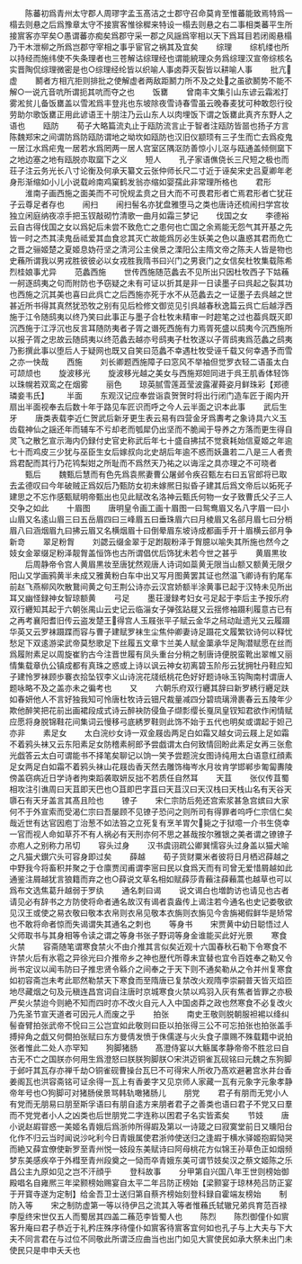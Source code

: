 <!-- { "loadSidebar": true } -->
　　陈蕃初爲青州太守郡人周璆字孟玉髙洁之士郡守召命莫肯至惟蕃能致焉特爲一榻去则悬之后爲豫章太守不接賔客惟徐穉来特设一榻去则悬之右二事相类蕃平生所接賔客亦罕矣○愚谓蕃亦痴矣爲郡守采一郡之风謡爲宰相以天下爲耳目若闭阁悬榻乃干木泄柳之所爲岂郡守宰相之事乎宦官之祸其及宜矣
　　综理
　　综机缕也所以持经而施纬使不失条理者也三苍解诂综理经也谓能綂理众务爲综理汉宣帝综核名实晋陶侃综理微密是也○综理经纶皆以织喻人事卤莽灭裂皆以耕喻人事
　　批亢虚
　　鬭者方相亢拒则排批之使解虚者两敌距鬭力所不及之处之虽欲鬭势不能不解○一说亢音吭所谓扼其吭而夺之也
　　饭罋
　　曾南丰文集引山东谚云霜淞打雾淞贫儿备饭罋盖以雪淞爲丰登兆也东坡除夜雪诗春雪虽云晚春麦犹可种敢怨行役劳助尔歌饭罋正用此谚语王十朋注乃云山东人以肉埋饭下谓之饭罋此真齐东野人之语也
　　瓯防
　　荀子大略篇流丸止于瓯防流言止于智者注瓯防皆噐也扬子方言陈魏郑宋之间谓防爲防瓯防谓地之坳坎如瓯防也汉旧仪颛顼有三子生而亡去爲疫鬼一居江水爲疟鬼一居若水爲罔两一居人宫室区隅沤防善惊小儿沤与瓯通盖倾侧窳下之地边塞之地有瓯脱亦取窳下之义
　　短人
　　孔子家语僬侥长三尺短之极也而荘子注云务光长八寸论衡及何承天纂文云张仲师长尺二寸近于诬矣宋史吕夏卿年老身形渐缩如小儿小说载岭南鸡窠鹤发翁亦缩如婴孺此非常理所格也
　　君形
　　淮南子画西施之面美而不可恱规孟贲之目大而不可畏君形者亡焉君形者亡犹荘子云尊足者存也
　　闹扫
　　闹扫髻名亦犹盘雅堕马之类也唐诗还梳闹扫学宫妆独立闲庭纳夜凉手把玉钗敲砌竹清歌一曲月如霜三梦记
　　伐国之女
　　李德裕云自古得伐国之女以爲妃后未尝不致危亡之患何也亡国之余焉能无怨气其开基之先皆一时之杰其渎鬼岳祗爱其血食忿其灭亡故能爲厉必生妖美之色以蛊惑其君而危亡之晋之骊姬楚之夏姬息妫苻坚之清河公主侯景之溧阳公主隋文帝之陈夫人皆是物也史蘓所谓我以男戎胜彼彼必以女戎胜我隋书曰兴门之男衰门之女信矣杜牧集载陈希烈桂娘事尤异
　　范蠡西施
　　世传西施随范蠡去不见所出只因杜牧西子下姑蘓一舸逐鸱夷之句而附防也予窃疑之未有可证以折其是非一日读墨子曰呉起之裂其功也西施之沉其美也喜曰此呉亡之后西施亦死于水不从范蠡去之一证墨子去呉越之世甚近所书得其真然犹恐牧之别有见后检修文御览见引呉越春秋逸篇云呉亡后越浮西施于江令随鸱夷以终乃笑曰此事正与墨子合杜牧未精审一时趂笔之过也葢呉既灭即沉西施于江浮沉也反言耳随防夷者子胥之谮死西施有力焉胥死盛以鸱夷今沉西施所以报子胥之忠故云随鸱夷以终范蠡去越亦号鸱夷子杜牧遂以子胥鸱夷爲范蠡之鸱夷乃影撰此事以堕后人于疑网也既又自笑曰范蠡不幸遇杜牧受诬千载又何幸遇予而雪之亦一快哉
　　西施
　　刘长卿题西施障子曰窓风不举袖但觉罗衣轻二语虽太白可颉颃也
　　旋波移光
　　旋波移光越之美女与西施郑妲同进于呉王肌香体轻饰以珠幌若双鸾之在烟雾
　　丽色
　　琼英腻雪莲蕋莹波露濯蕣姿月鲜珠彩【郑德璘妾韦氏】
　　半面
　　东观汉记应奉尝诣袁贺贺时将出行闭门造车匠于阁内开扇出半面视奉去后数十年于路见车匠识而呼之今人云半面之识本此事
　　武后生牙
　　唐类表载李近仁贺武后新牙更生表云易有四营金牙爲夀考之象诗具六义玉齿载神仙之謡还年而辅车不亏却老而瓠犀仍出坚而不脆闻于导养之方落而更生得自灵飞之散乞宣示海内仍録付史官史称武后年七十盛自拂拭不觉衰耗始信夏姬之年逾七十而鸡皮三少犹与巫臣生女后嫁叔向北史胡后年逾不惑而妖蛊若二八是三人者贵爲君配而其行乃花鸨梨姏之所耻而不爲然天乃祐之以诲淫之具亦理之不可晓者
　　甄后
　　魏甄后慧而有色先爲袁熈妻曹公屠邺令疾召甄左右曰五官郎将已取去孟德叹曰今年破贼正爲奴后乃甄防女初未嫁熈日拟昏子建其后爲文帝后以妬死子建思之不忘作感甄赋明帝甄出也见此赋改名洛神云甄氏何物一女子致曹氏父子三人交争之如此
　　十眉图
　　唐明皇令画工画十眉图一曰鸳鸯眉又名八字眉一曰小山眉又名逺山眉三曰五岳眉四曰三峰眉五曰垂珠眉六曰月棱眉又名郤月眉七曰分梢眉八曰涵烟眉九曰拂云眉又名横烟眉十曰倒晕眉东坡诗成都画手开十眉横云郤月争新竒
　　翠足粉胷
　　刘勰云缀金翠于足跗靓粉泽于胷臆以喻失其所施也然今之妓女金翠缀足粉泽靓胷盖恒饰也古所谓倡优后饰犹未若今世之甚乎
　　黄眉黒妆
　　后周静帝令宫人黄眉黒妆至唐犹然观唐人诗词如蘂黄无限当山额又额黄无限夕阳山又学画鸦黄半未成又雅黄粉白车中出又写月图黄罢其证也然温飞卿诗有豹尾车前赵飞燕柳风吹散鵞间黄之句王荆公诗亦云汉宫娇额半涂黄事已起于汉特未见所出耳又幽怪録神女智琼额黄
　　弓足
　　墨荘漫録考妇女弓足起于李后主予按乐府双行纒知其起于六朝张禺山云史记云临淄女子弹弦跕屣又云揺修袖蹑利履意古已有之再考襄阳耆旧传云盗发楚王得宫人玉屐张平子赋云金华之舄动趾遗光又云履蹑华英又云罗袜蹑蹀而容与曹子建赋罗袜生尘焦仲卿妻诗足蹑花文履繁钦诗何以释忧愁足下双逺游梁武帝莫愁歌足下丝履五文章卞兰美人赋金蕖承华足陶潜赋愿在丝而爲履附素足以周旋崔豹古今注晋世履有凤头重台分稍之制唐诗便脱蛮靴出翠帷又丽情集载章仇公镇成都有真珠之惑或上诗以讽云神女初离碧玉阶彤云犹拥牡丹鞋应知子建怜罗袜顾歩褰衣拾坠钗李义山诗浣花牋纸桃花色好好题诗咏玉钩陶南村谓唐人题咏略不及之盖亦未之徧考也
　　又
　　六朝乐府双行纒其辞曰新罗綉行纒足趺如春妍他人不言好独我知可怜唐杜牧诗云钿尺裁量减四分碧琉璃滑裹春云五陵年少欺他醉笑把花前出画裙段成式诗云醉袂防侵鱼子缬彯缨长戛凤皇钗知君欲作闲情赋应愿将身脱锦鞋花间集词云慢移弓底綉罗鞋则此饰不始于五代也明矣或谓起于妲己亦非
　　素足女
　　太白浣纱女诗一双金屐齿两足白如霜又越女词云屐上足如霜不着鸦头袜又云东阳素足女防稽素舸郎予尝戯谓太白何致情回盼此素足女再三张愈光戯答云太白可谓能书不择笔矣聊记以饷一笑予尝题浣女图诗纯用太白语意红顔素足女两足白如霜不着鸦头袜山花屐齿香天然去雕饰梅岑水月妆肯学邯郸歩匍匐夀陵傍盖窃病近日学诗者拘束蹈袭取妍反拙不若质任自然耳
　　天苴
　　张仪传苴蜀相攻注引谯周曰天苴即天巴也○苴即巴字苴曰天苴汉曰天汉栈曰天栈山名有天谷天隳石有天牙盖言其髙且险也
　　镣子
　　宋仁宗防后苑还宫索浆甚急宫嫔曰大家何不于外宣索而受渴仁宗曰吾屡顾不见镣子恐问之则所司有得罪者呜呼仁宗信仁矣哉近世有达官因庖丁治葱不如法笞之立死复有烹羊胃欠毙之于狱噫一介书生侥幸一官而视人命如草芥不有人祸必有天刑亦何不思之甚哉按尔雅银之美者谓之镣镣子亦庖人之别称力吊切
　　容头过身
　　汉书虞诩疏公卿巽懦容头过身盖以猫犬喻之凡猫犬鑚穴头可容身即过矣
　　薛越
　　荀子货财粟米者彼将日月栖迟薛越之中野我今将畜积并聚之于仓廪贾闰甫谓李宻曰民以食爲天而有司曾无爱惜屑越如此通鉴注屑越犹言狼籍而弃之也○薛说文草名相如赋薛莎青藾注薛藾蒿也越草也可以爲布文选焦葛升越弱于罗纨
　　通名刺曰谒
　　说文谒白也増韵访也请见也古者请见必有辞书之方防使将命者通名故汉有谒者袁盎传上谒注若今通名也史记娄敬欲见汉王或使之易衣敬曰敬本衣帛则衣帛见敬本衣旃则衣旃见今舎旃褐假鲜华是矫常也不敢将命者惊而失谒谓失其通名之刺也
　　等身书
　　宋贾黄中幼日聪悟过人父师取书与其身相等令读之谓之等身书张子野词等身金谁能买此好光景
　　寒食火禁
　　容斋随笔谓寒食禁火不由介推其言似矣近观十六国春秋石勒下令寒食不许禁火后有氷雹之异徐光曰介推帝乡之神也歴代所尊未宜替也宜令百姓奉之勒又令尚书定议以闻韦防曰子推忠贤令緜介之间奉之于天下则不通矣勒从之令并州复寒食如初容斋岂未考此耶然勒禁天下寒食而至隋唐已复禁改火观隋李崇嗣普天皆灭焰匝地尽藏烟之句及元稹连昌宫词自注唐时京城寒食火禁以鸡羽入灰有焦者皆罪之亦极严矣火禁迨今则絶不知而四时亦不改火自元人入中国卤莽之政也然寒食不必复改火乃先圣节宣天道者可因元人而废之乎
　　拍张
　　南史王敬则脱朝服袒裼以绛纠髻奋臂拍张武帝不恱曰三公岂宜如此敬则曰臣以拍张得三公不可忘拍张也拍张盖手搏捽角之戯又何僴拍张赋曰东方曼倩发愤于侏儒遂与火头食子廪赐不殊载籍中说拍张者惟此二处人亦罕知
　　狗脚猪肠
　　髙澄侍宴以大觞属孝静帝帝不胜忿曰自古无不亡之国朕亦何用生爲澄怒曰朕朕狗脚朕○宋洪迈铜雀瓦砚铭曰元魏之东狗脚于邺吁其瓦存亦禅千劫○铜雀砚曹操台瓦巳不可得宋人所收乃髙欢避暑宫氷井台香姜阁瓦也洪容斋铭可证余得一瓦上有香姜字又见京师人家藏一瓦有元象字元象孝静帝年号也○狗脚可对猪肠侯景骂韩轨噉猪肠儿
　　朋党
　　君子有朋而无党小人有党而无朋易曰朋至斯孚语曰有朋自逺方来朋者君子之善类也语曰君子不党又曰羣而不党党者小人之凶类也后世朋党二字连称以困君子名实皆紊矣
　　节妓
　　唐小说赵嘏甞惑一美姬名青娥后爲浙帅所得嘏及第以一诗箴之曰寂寞堂前日又曛阳台化作不归云当时闻说沙叱利今日青娥属使君浙帅使送归之逢嘏于横水驿姬抱嘏恸哭而絶又薛宜僚使新罗至青州悦一妓段东美赋诗曰阿母桃花方似锦王孙草色正如烟频梦东美感疾卒于外槥至青州段奠之一恸而卒青娥东美可谓节妓矣汉之蔡文姬陈之乐昌公主九原如见之岂不汗顔乎
　　登科故事
　　分甲第自兴国八年王世则榜始御殿唱名自雍熈三年梁颢榜始赐宴自太平二年吕防正榜始【梁颢宴于琼林苑吕防正宴于开寳寺遂为定制】给金吾卫士送归第自蔡齐榜始刻登科録自霍端友榜始
　　制防入等
　　宋之制防虚第一等以待伊吕之流其入等者惟蘓氏轼辙兄弟呉育范百禄李垕终宋世仅五人而蜀居其四盖二蘓范李皆蜀人也
　　陈烈
　　陈烈御僮仆如賔客升庵曰君子恭近于礼矜庄殊序待僮仆如賔客待賔客宜何如也孔子与上大夫与下大夫不同言君在与过位不同敬此所谓泛应曲当也出门如见大賔使民如承大祭未出门未使民只是申申夭夭也
